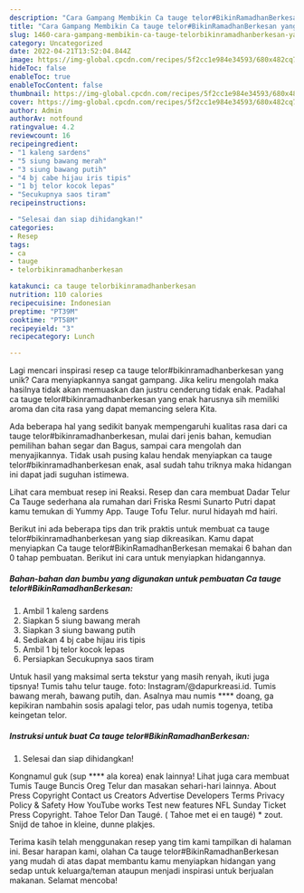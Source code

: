 ```yaml
---
description: "Cara Gampang Membikin Ca tauge telor#BikinRamadhanBerkesan yang Mantap"
title: "Cara Gampang Membikin Ca tauge telor#BikinRamadhanBerkesan yang Mantap"
slug: 1460-cara-gampang-membikin-ca-tauge-telorbikinramadhanberkesan-yang-mantap
category: Uncategorized
date: 2022-04-21T13:52:04.844Z
image: https://img-global.cpcdn.com/recipes/5f2cc1e984e34593/680x482cq70/ca-tauge-telorbikinramadhanberkesan-foto-resep-utama.jpg
hideToc: false
enableToc: true
enableTocContent: false
thumbnail: https://img-global.cpcdn.com/recipes/5f2cc1e984e34593/680x482cq70/ca-tauge-telorbikinramadhanberkesan-foto-resep-utama.jpg
cover: https://img-global.cpcdn.com/recipes/5f2cc1e984e34593/680x482cq70/ca-tauge-telorbikinramadhanberkesan-foto-resep-utama.jpg
author: Admin
authorAv: notfound
ratingvalue: 4.2
reviewcount: 16
recipeingredient:
- "1 kaleng sardens"
- "5 siung bawang merah"
- "3 siung bawang putih"
- "4 bj cabe hijau iris tipis"
- "1 bj telor kocok lepas"
- "Secukupnya saos tiram"
recipeinstructions:

- "Selesai dan siap dihidangkan!"
categories:
- Resep
tags:
- ca
- tauge
- telorbikinramadhanberkesan

katakunci: ca tauge telorbikinramadhanberkesan 
nutrition: 110 calories
recipecuisine: Indonesian
preptime: "PT39M"
cooktime: "PT58M"
recipeyield: "3"
recipecategory: Lunch

---
```





Lagi mencari inspirasi resep ca tauge telor#bikinramadhanberkesan yang unik? Cara menyiapkannya sangat gampang. Jika keliru mengolah maka hasilnya tidak akan memuaskan dan justru cenderung tidak enak. Padahal ca tauge telor#bikinramadhanberkesan yang enak harusnya sih memiliki aroma dan cita rasa yang dapat memancing selera Kita.





Ada beberapa hal yang sedikit banyak mempengaruhi kualitas rasa dari ca tauge telor#bikinramadhanberkesan, mulai dari jenis bahan, kemudian pemilihan bahan segar dan Bagus, sampai cara mengolah dan menyajikannya. Tidak usah pusing kalau hendak menyiapkan ca tauge telor#bikinramadhanberkesan enak,      asal sudah tahu triknya maka hidangan ini dapat jadi suguhan istimewa.














Lihat cara membuat resep ini Reaksi. Resep dan cara membuat Dadar Telur Ca Tauge sederhana ala rumahan dari Friska Resmi Sunarto Putri dapat kamu temukan di Yummy App. Tauge Tofu Telur. nurul hidayah md hairi.






Berikut ini ada beberapa tips dan trik praktis untuk membuat ca tauge telor#bikinramadhanberkesan yang siap dikreasikan. Kamu dapat menyiapkan Ca tauge telor#BikinRamadhanBerkesan memakai 6 bahan dan 0 tahap pembuatan. Berikut ini cara untuk menyiapkan hidangannya.

<!--inarticleads1-->

##### Bahan-bahan dan bumbu yang digunakan untuk pembuatan Ca tauge telor#BikinRamadhanBerkesan:

1. Ambil 1 kaleng sardens
1. Siapkan 5 siung bawang merah
1. Siapkan 3 siung bawang putih
1. Sediakan 4 bj cabe hijau iris tipis
1. Ambil 1 bj telor kocok lepas
1. Persiapkan Secukupnya saos tiram


Untuk hasil yang maksimal serta tekstur yang masih renyah, ikuti juga tipsnya! Tumis tahu telur tauge. foto: Instagram/@dapurkreasi.id. Tumis bawang merah, bawang putih, dan. Asalnya mau numis **** doang, ga kepikiran nambahin sosis apalagi telor, pas udah numis togenya, tetiba keingetan telor. 

<!--inarticleads2-->

##### Instruksi untuk buat Ca tauge telor#BikinRamadhanBerkesan:


1. Selesai dan siap dihidangkan!

Kongnamul guk (sup **** ala korea) enak lainnya! Lihat juga cara membuat Tumis Tauge Buncis Oreg Telur dan masakan sehari-hari lainnya. About Press Copyright Contact us Creators Advertise Developers Terms Privacy Policy &amp; Safety How YouTube works Test new features NFL Sunday Ticket Press Copyright. Tahoe Telor Dan Taugé. ( Tahoe met ei en taugé) * zout. Snijd de tahoe in kleine, dunne plakjes. 

Terima kasih telah menggunakan resep yang tim kami tampilkan di halaman ini. Besar harapan kami, olahan Ca tauge telor#BikinRamadhanBerkesan yang mudah di atas dapat membantu kamu menyiapkan hidangan yang sedap untuk keluarga/teman ataupun menjadi inspirasi untuk berjualan makanan. Selamat mencoba!
